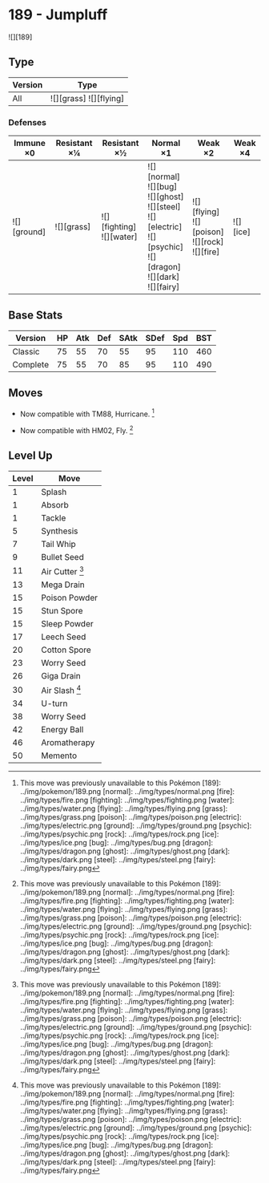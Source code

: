 # 189 - Jumpluff
![][189]

## Type

Version | Type
---     | ---
All     | ![][grass]  ![][flying]

### Defenses

Immune ×0       | Resistant ×¼   | Resistant ×½                    | Normal ×1                                                                                                                          | Weak ×2                                                  | Weak ×4
---             | ---            | ---                             | ---                                                                                                                                | ---                                                      | ---
![][ground]<br> | ![][grass]<br> | ![][fighting]<br>![][water]<br> | ![][normal]<br>![][bug]<br>![][ghost]<br>![][steel]<br>![][electric]<br>![][psychic]<br>![][dragon]<br>![][dark]<br>![][fairy]<br> | ![][flying]<br>![][poison]<br>![][rock]<br>![][fire]<br> | ![][ice]<br>

## Base Stats

Version  | HP  | Atk | Def | SAtk | SDef | Spd | BST
---      | --- | --- | --- | ---  | ---  | --- | ---
Classic  | 75  | 55  | 70  | 55   | 95   | 110 | 460
Complete | 75  | 55  | 70  | 85   | 95   | 110 | 490

## Moves

 - Now compatible with TM88, Hurricane. [^1]

 - Now compatible with HM02, Fly. [^1]

## Level Up

Level | Move
---   | ---
1     | Splash
1     | Absorb
1     | Tackle
5     | Synthesis
7     | Tail Whip
9     | Bullet Seed
11    | Air Cutter [^1]
13    | Mega Drain
15    | Poison Powder
15    | Stun Spore
15    | Sleep Powder
17    | Leech Seed
20    | Cotton Spore
23    | Worry Seed
26    | Giga Drain
30    | Air Slash [^1]
34    | U-turn
38    | Worry Seed
42    | Energy Ball
46    | Aromatherapy
50    | Memento

[^1]: This move was previously unavailable to this Pokémon
[189]: ../img/pokemon/189.png
[normal]: ../img/types/normal.png
[fire]: ../img/types/fire.png
[fighting]: ../img/types/fighting.png
[water]: ../img/types/water.png
[flying]: ../img/types/flying.png
[grass]: ../img/types/grass.png
[poison]: ../img/types/poison.png
[electric]: ../img/types/electric.png
[ground]: ../img/types/ground.png
[psychic]: ../img/types/psychic.png
[rock]: ../img/types/rock.png
[ice]: ../img/types/ice.png
[bug]: ../img/types/bug.png
[dragon]: ../img/types/dragon.png
[ghost]: ../img/types/ghost.png
[dark]: ../img/types/dark.png
[steel]: ../img/types/steel.png
[fairy]: ../img/types/fairy.png
